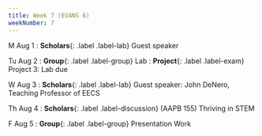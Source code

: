 ```yaml
---
title: Week 7 (EVANS 6)
weekNumber: 7
---
```


M Aug 1
: **Scholars**{: .label .label-lab} Guest speaker

Tu Aug 2
: **Group**{: .label .label-group} Lab
: **Project**{: .label .label-exam} Project 3: Lab due

W Aug 3
: **Scholars**{: .label .label-lab} Guest speaker: John DeNero, Teaching Professor  of EECS

Th Aug 4
: **Scholars**{: .label .label-discussion} (AAPB 155) Thriving in STEM

F Aug 5
: **Group**{: .label .label-group} Presentation Work
